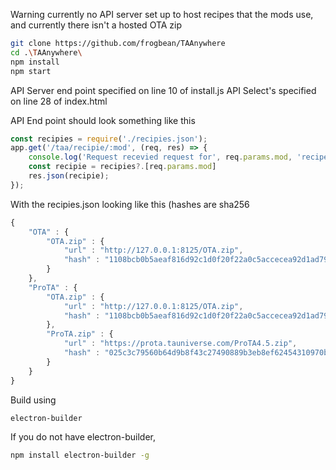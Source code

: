 Warning currently no API server set up to host recipes that the mods use, and currently there isn't a hosted OTA zip

```bash
git clone https://github.com/frogbean/TAAnywhere
cd .\TAAnywhere\
npm install
npm start
```

API Server end point specified on line 10 of install.js
API Select's specified on line 28 of index.html

API End point should look something like this 

```js
const recipies = require('./recipies.json');
app.get('/taa/recipie/:mod', (req, res) => {
    console.log('Request recevied request for', req.params.mod, 'recipe')
    const recipie = recipies?.[req.params.mod]
    res.json(recipie);
});
```

With the recipies.json looking like this (hashes are sha256
```js
{
    "OTA" : {
        "OTA.zip" : {
            "url" : "http://127.0.0.1:8125/OTA.zip",
            "hash" : "1108bcb0b5aeaf816d92c1d0f20f22a0c5accecea92d1ad79205582b738ef51b"
        }
    },
    "ProTA" : {
        "OTA.zip" : {
            "url" : "http://127.0.0.1:8125/OTA.zip",
            "hash" : "1108bcb0b5aeaf816d92c1d0f20f22a0c5accecea92d1ad79205582b738ef51b"
        },
        "ProTA.zip" : {
            "url" : "https://prota.tauniverse.com/ProTA4.5.zip",
            "hash" : "025c3c79560b64d9b8f43c27490889b3eb8ef62454310970bea09e49d36af63d"
        }
    }
}
```

Build using 
```bash
electron-builder
```

If you do not have electron-builder, 
```bash
npm install electron-builder -g
```
